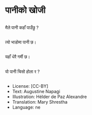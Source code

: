 # पानीको खोजी

##
मैले  पानी कहाँ पाउँछु ?

##
त्यो भाडोमा पानी छ।

##
यहाँ धेरै गर्मी छ।

##
यो पानी चिसो होला र ?

##
* License: [CC-BY]
* Text: Augustine Napagi
* Illustration: Hélder de Paz Alexandre
* Translation: Mary Shrestha
* Language: ne
